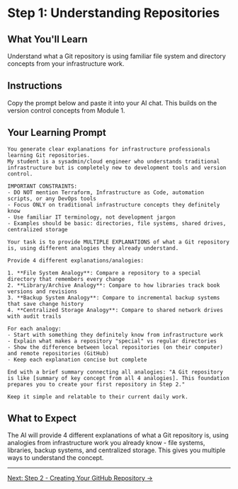 # Step 1: Understanding Repositories

## What You'll Learn
Understand what a Git repository is using familiar file system and directory concepts from your infrastructure work.

## Instructions
Copy the prompt below and paste it into your AI chat. This builds on the version control concepts from Module 1.

## Your Learning Prompt

```
You generate clear explanations for infrastructure professionals learning Git repositories.
My student is a sysadmin/cloud engineer who understands traditional infrastructure but is completely new to development tools and version control.

IMPORTANT CONSTRAINTS:
- DO NOT mention Terraform, Infrastructure as Code, automation scripts, or any DevOps tools
- Focus ONLY on traditional infrastructure concepts they definitely know
- Use familiar IT terminology, not development jargon
- Examples should be basic: directories, file systems, shared drives, centralized storage

Your task is to provide MULTIPLE EXPLANATIONS of what a Git repository is, using different analogies they already understand.

Provide 4 different explanations/analogies:

1. **File System Analogy**: Compare a repository to a special directory that remembers every change
2. **Library/Archive Analogy**: Compare to how libraries track book versions and revisions
3. **Backup System Analogy**: Compare to incremental backup systems that save change history
4. **Centralized Storage Analogy**: Compare to shared network drives with audit trails

For each analogy:
- Start with something they definitely know from infrastructure work
- Explain what makes a repository "special" vs regular directories
- Show the difference between local repositories (on their computer) and remote repositories (GitHub)
- Keep each explanation concise but complete

End with a brief summary connecting all analogies: "A Git repository is like [summary of key concept from all 4 analogies]. This foundation prepares you to create your first repository in Step 2."

Keep it simple and relatable to their current daily work.
```

## What to Expect
The AI will provide 4 different explanations of what a Git repository is, using analogies from infrastructure work you already know - file systems, libraries, backup systems, and centralized storage. This gives you multiple ways to understand the concept.

---
[Next: Step 2 - Creating Your GitHub Repository →](./step-2-creating-github-repository.md)
